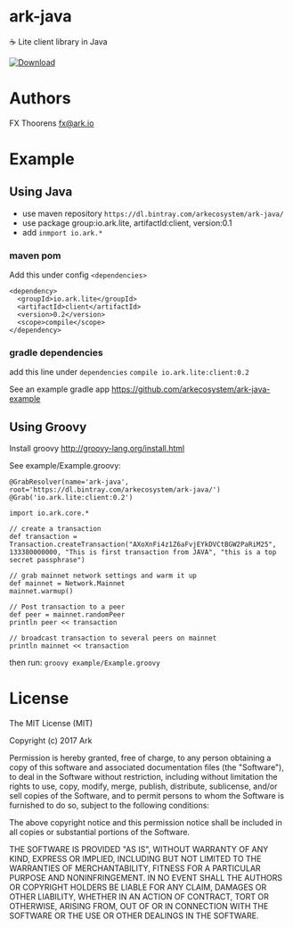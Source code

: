 # ark-java
:coffee: Lite client library in Java

[ ![Download](https://api.bintray.com/packages/arkecosystem/ark-java/client/images/download.svg) ](https://bintray.com/arkecosystem/ark-java/client/_latestVersion)

# Authors
FX Thoorens fx@ark.io


# Example
## Using Java
- use maven repository `https://dl.bintray.com/arkecosystem/ark-java/`
- use package group:io.ark.lite, artifactId:client, version:0.1
- add `inmport io.ark.*`

### maven pom
Add this under config `<dependencies>`
```
<dependency>
  <groupId>io.ark.lite</groupId>
  <artifactId>client</artifactId>
  <version>0.2</version>
  <scope>compile</scope>
</dependency>
```

### gradle dependencies
add this line under `dependencies`
`compile io.ark.lite:client:0.2`

See an example gradle app https://github.com/arkecosystem/ark-java-example

## Using Groovy
Install groovy http://groovy-lang.org/install.html

See example/Example.groovy:
```
@GrabResolver(name='ark-java', root='https://dl.bintray.com/arkecosystem/ark-java/')
@Grab('io.ark.lite:client:0.2')

import io.ark.core.*

// create a transaction
def transaction = Transaction.createTransaction("AXoXnFi4z1Z6aFvjEYkDVCtBGW2PaRiM25", 133380000000, "This is first transaction from JAVA", "this is a top secret passphrase")

// grab mainnet network settings and warm it up
def mainnet = Network.Mainnet
mainnet.warmup()

// Post transaction to a peer
def peer = mainnet.randomPeer
println peer << transaction

// broadcast transaction to several peers on mainnet
println mainnet << transaction
```

then run:
`groovy example/Example.groovy`

# License

The MIT License (MIT)

Copyright (c) 2017 Ark

Permission is hereby granted, free of charge, to any person obtaining a copy of this software and associated documentation files (the "Software"), to deal in the Software without restriction, including without limitation the rights to use, copy, modify, merge, publish, distribute, sublicense, and/or sell copies of the Software, and to permit persons to whom the Software is furnished to do so, subject to the following conditions:

The above copyright notice and this permission notice shall be included in all copies or substantial portions of the Software.

THE SOFTWARE IS PROVIDED "AS IS", WITHOUT WARRANTY OF ANY KIND, EXPRESS OR IMPLIED, INCLUDING BUT NOT LIMITED TO THE WARRANTIES OF MERCHANTABILITY, FITNESS FOR A PARTICULAR PURPOSE AND NONINFRINGEMENT. IN NO EVENT SHALL THE AUTHORS OR COPYRIGHT HOLDERS BE LIABLE FOR ANY CLAIM, DAMAGES OR OTHER LIABILITY, WHETHER IN AN ACTION OF CONTRACT, TORT OR OTHERWISE, ARISING FROM, OUT OF OR IN CONNECTION WITH THE SOFTWARE OR THE USE OR OTHER DEALINGS IN THE SOFTWARE.
